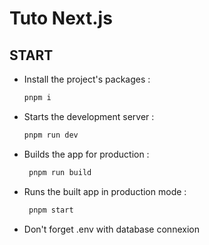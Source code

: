 # Tuto Next.js

## START

* Install the project's packages : 

    ```bash
    pnpm i
    ```

* Starts the development server : 

    ```bash
    pnpm run dev
    ```

* Builds the app for production : 

    ```bash
     pnpm run build
    ```

* Runs the built app in production mode : 

    ```bash
     pnpm start
    ```

    
*  Don't forget .env with database connexion